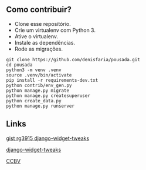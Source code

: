 ## Como contribuir?

* Clone esse repositório.
* Crie um virtualenv com Python 3.
* Ative o virtualenv.
* Instale as dependências.
* Rode as migrações.

```
git clone https://github.com/denisfaria/pousada.git
cd pousada
python3 -m venv .venv
source .venv/bin/activate
pip install -r requirements-dev.txt
python contrib/env_gen.py
python manage.py migrate
python manage.py createsuperuser
python create_data.py
python manage.py runserver
```

## Links

[gist rg3915 django-widget-tweaks](https://gist.github.com/rg3915/f0cb92e1ac8a707bba8e1a881fb4c09f)

[django-widget-tweaks](https://github.com/jazzband/django-widget-tweaks)

[CCBV](http://ccbv.co.uk/)